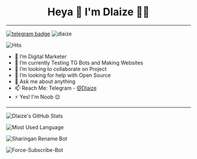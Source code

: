 <h1 align="center"><b>Heya 👋 I'm Dlaize 👨‍💻</b></h1>

---

[![telegram badge](https://img.shields.io/badge/Dlaize-Kohli-00adb5?style=flat&logo=telegram)](https://t.me/Dlaize)  <img src="https://komarev.com/ghpvc/?username=dakshkohli23&label=Profile%20views&color=00adb5&style=flat?logo=bitrise" alt="dlaize" />

![Hits](https://hits.seeyoufarm.com/api/count/incr/badge.svg?url=https%3A%2F%2Fgithub.com%2Fdakshkohli23%2F&count_bg=%2300ADB5&title_bg=%23393E46&icon=mocha.svg&icon_color=%23FFFFFF&title=Coffee&edge_flat=false)

- 🔭 I’m Digital Marketer 
- 🌱 I’m currently Testing TG Bots and Making Websites
- 👯 I’m looking to collaborate on Project
- 🤔 I’m looking for help with Open Source
- 💬 Ask me about anything
- 📫 Reach Me: Telegram - [@Dlaize](https://t.me/Dlaize)
- ⚡ Yes! I'm Noob 😌

---

![Dlaize's GitHub Stats](https://github-readme-stats.vercel.app/api?username=dakshkohli23&show_icons=true&theme=algolia)

![Most Used Language](https://github-readme-stats.vercel.app/api/top-langs/?username=dakshkohli23&show_icons=true&theme=algolia)

![Sharingan Rename Bot](https://github-readme-stats.vercel.app/api/pin/?username=cartoonseriesz&repo=Sharingan-Rename-Bot&theme=algolia)

![Force-Subscribe-Bot](https://github-readme-stats.vercel.app/api/pin/?username=dakshkohli23&repo=Force-Subscribe-Bot&theme=algolia)

